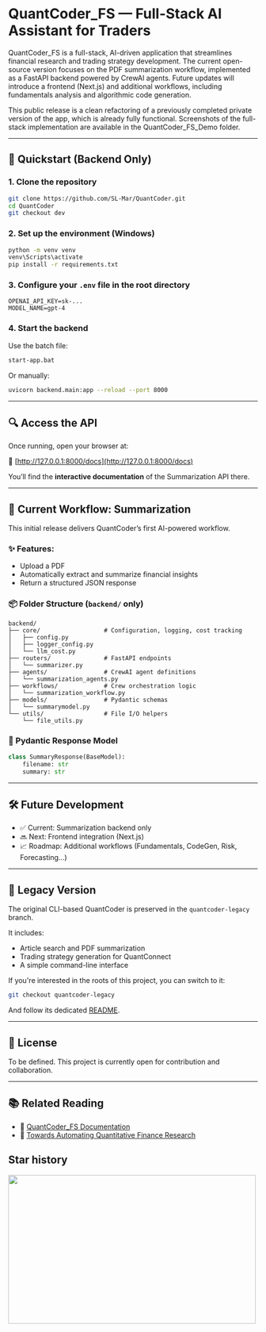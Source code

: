 # QuantCoder_FS — Full-Stack AI Assistant for Traders

QuantCoder_FS is a full-stack, AI-driven application that streamlines financial research and trading strategy development. The current open-source version focuses on the PDF summarization workflow, implemented as a FastAPI backend powered by CrewAI agents. Future updates will introduce a frontend (Next.js) and additional workflows, including fundamentals analysis and algorithmic code generation.

This public release is a clean refactoring of a previously completed private version of the app, which is already fully functional. Screenshots of the full-stack implementation are available in the QuantCoder_FS_Demo folder.
 

---

## 🚀 Quickstart (Backend Only)

### 1. Clone the repository

```bash
git clone https://github.com/SL-Mar/QuantCoder.git
cd QuantCoder
git checkout dev
```

### 2. Set up the environment (Windows)

```bash
python -m venv venv
venv\Scripts\activate
pip install -r requirements.txt
```

### 3. Configure your `.env` file in the root directory

```env
OPENAI_API_KEY=sk-...
MODEL_NAME=gpt-4
```

### 4. Start the backend

Use the batch file:

```bash
start-app.bat
```

Or manually:

```bash
uvicorn backend.main:app --reload --port 8000
```

---

## 🔍 Access the API

Once running, open your browser at:

📄 [http://127.0.0.1:8000/docs](http://127.0.0.1:8000/docs)

You’ll find the **interactive documentation** of the Summarization API there.

---

## 🧐 Current Workflow: Summarization

This initial release delivers QuantCoder’s first AI-powered workflow.

### ✨ Features:

- Upload a PDF
- Automatically extract and summarize financial insights
- Return a structured JSON response

### 📦 Folder Structure (`backend/` only)

```
backend/
├── core/                  # Configuration, logging, cost tracking
│   ├── config.py
│   ├── logger_config.py
│   └── llm_cost.py
├── routers/               # FastAPI endpoints
│   └── summarizer.py
├── agents/                # CrewAI agent definitions
│   └── summarization_agents.py
├── workflows/             # Crew orchestration logic
│   └── summarization_workflow.py
├── models/                # Pydantic schemas
│   └── summarymodel.py
└── utils/                 # File I/O helpers
    └── file_utils.py
```

### 🧪 Pydantic Response Model

```python
class SummaryResponse(BaseModel):
    filename: str
    summary: str
```

---

## 🛠 Future Development

- ✅ Current: Summarization backend only
- 🔜 Next: Frontend integration (Next.js)
- 📈 Roadmap: Additional workflows (Fundamentals, CodeGen, Risk, Forecasting...)

---

## 🔭 Legacy Version

The original CLI-based QuantCoder is preserved in the `quantcoder-legacy` branch.

It includes:

- Article search and PDF summarization
- Trading strategy generation for QuantConnect
- A simple command-line interface

If you're interested in the roots of this project, you can switch to it:

```bash
git checkout quantcoder-legacy
```

And follow its dedicated [README](https://github.com/SL-Mar/QuantCoder/blob/quantcoder-legacy/README.md).

---

## 📄 License

To be defined. This project is currently open for contribution and collaboration.

---

## 📚 Related Reading

- 📘 [QuantCoder_FS Documentation](https://medium.com/@sl_mar/quantcoder-fs-documentation-6fc79915e287)
- 📘 [Towards Automating Quantitative Finance Research](https://medium.com/ai-advances/towards-automating-quantitative-finance-research-c868a2a6477e)


## Star history
<img src="https://api.star-history.com/svg?repos=SL-Mar/QuantCoder&type=Date" style="width: 500px; height: 300px;">
